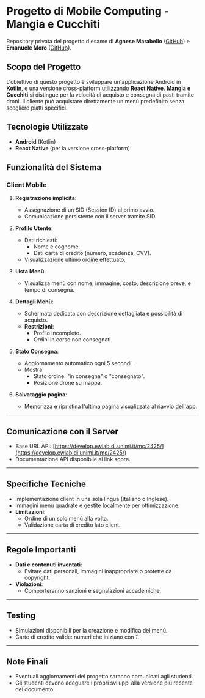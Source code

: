 # Progetto di Mobile Computing - **Mangia e Cucchiti**

Repository privata del progetto d'esame di **Agnese Marabello** ([GitHub](https://github.com/agnesemarabello)) e **Emanuele Moro** ([GitHub](https://github.com/hikerema)).

## Scopo del Progetto
L'obiettivo di questo progetto è sviluppare un'applicazione Android in **Kotlin**, e una versione cross-platform utilizzando **React Native**.
**Mangia e Cucchiti** si distingue per la velocità di acquisto e consegna di pasti tramite droni. Il cliente può acquistare direttamente un menù predefinito senza scegliere piatti specifici.

## Tecnologie Utilizzate
- **Android** (Kotlin)
- **React Native** (per la versione cross-platform)

## Funzionalità del Sistema
### Client Mobile
1. **Registrazione implicita**:
   - Assegnazione di un SID (Session ID) al primo avvio.
   - Comunicazione persistente con il server tramite SID.

2. **Profilo Utente**:
   - Dati richiesti:
     - Nome e cognome.
     - Dati carta di credito (numero, scadenza, CVV).
   - Visualizzazione ultimo ordine effettuato.

3. **Lista Menù**:
   - Visualizza menù con nome, immagine, costo, descrizione breve, e tempo di consegna.

4. **Dettagli Menù**:
   - Schermata dedicata con descrizione dettagliata e possibilità di acquisto.
   - **Restrizioni**:
     - Profilo incompleto.
     - Ordini in corso non consegnati.

5. **Stato Consegna**:
   - Aggiornamento automatico ogni 5 secondi.
   - Mostra:
     - Stato ordine: "in consegna" o "consegnato".
     - Posizione drone su mappa.

6. **Salvataggio pagina**:
   - Memorizza e ripristina l'ultima pagina visualizzata al riavvio dell'app.

---

## Comunicazione con il Server
- Base URL API: [https://develop.ewlab.di.unimi.it/mc/2425/](https://develop.ewlab.di.unimi.it/mc/2425/)
- Documentazione API disponibile al link sopra.

---

## Specifiche Tecniche
- Implementazione client in una sola lingua (Italiano o Inglese).
- Immagini menù quadrate e gestite localmente per ottimizzazione.
- **Limitazioni**:
  - Ordine di un solo menù alla volta.
  - Validazione carta di credito lato client.

---

## Regole Importanti
- **Dati e contenuti inventati**:
  - Evitare dati personali, immagini inappropriate o protette da copyright.
- **Violazioni**:
  - Comporteranno sanzioni e segnalazioni accademiche.

---

## Testing
- Simulazioni disponibili per la creazione e modifica dei menù.
- Carte di credito valide: numeri che iniziano con *1*.

---

## Note Finali
- Eventuali aggiornamenti del progetto saranno comunicati agli studenti.
- Gli studenti devono adeguare i propri sviluppi alla versione più recente del documento.

